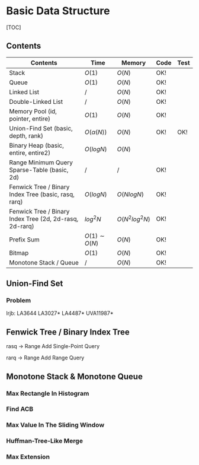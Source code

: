 # Basic Data Structure



[TOC]

## Contents

| Contents                                                | Time             | Memory         | Code | Test |
| ------------------------------------------------------- | ---------------- | -------------- | ---- | ---- |
| Stack                                                   | $O(1)$           | $O(N)$         | OK!  |      |
| Queue                                                   | $O(1)$           | $O(N)$         | OK!  |      |
| Linked List                                             | $/$              | $O(N)$         | OK!  |      |
| Double-Linked List                                      | $/$              | $O(N)$         | OK!  |      |
| Memory Pool (id, pointer, entire)                       | $O(1)$           | $O(N)$         | OK!  |      |
| Union-Find Set (basic, depth, rank)                     | $O(\alpha(N))$   | $O(N)$         | OK!  | OK!  |
| Binary Heap (basic, entire, entire2)                    | $O(logN)$        | $O(N)$         |      |      |
| Range Minimum Query Sparse-Table (basic, 2d)            | $/$              | $/$            | OK!  |      |
| Fenwick Tree / Binary Index Tree (basic, rasq, rarq)    | $O(logN)$        | $O(NlogN)$     | OK!  |      |
| Fenwick Tree / Binary Index Tree (2d, 2d-rasq, 2d-rarq) | $log^2N$         | $O(N^2log^2N)$ | OK!  |      |
| Prefix Sum                                              | $O(1) \sim O(N)$ | $O(N)$         | OK!  |      |
| Bitmap                                                  | $O(1)$           | $O(N)$         | OK!  |      |
| Monotone Stack / Queue                                  | $/$              | $O(N)$         | OK!  |      |



## Union-Find Set 

### Problem

lrjb: LA3644 LA3027* LA4487* UVA11987* 



## Fenwick Tree / Binary Index Tree

rasq -> Range Add Single-Point Query

rarq -> Range Add Range Query


## Monotone Stack & Monotone Queue

### Max Rectangle In Histogram

### Find ACB

### Max Value In The Sliding Window

### Huffman-Tree-Like Merge

### Max Extension
